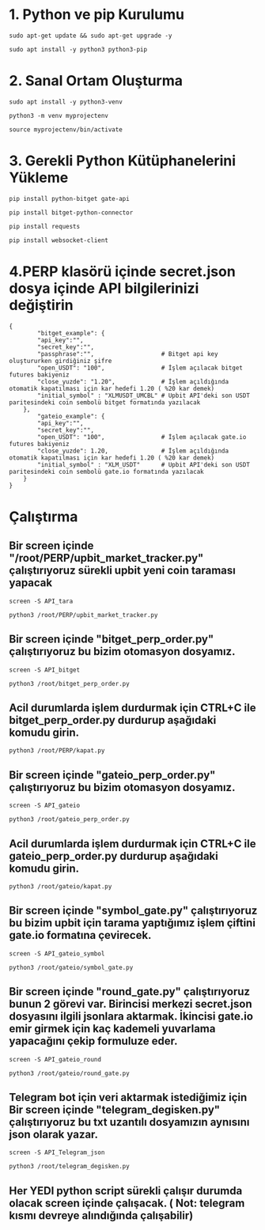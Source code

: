 # 1. Python ve pip Kurulumu
```
sudo apt-get update && sudo apt-get upgrade -y
```
```
sudo apt install -y python3 python3-pip
```

# 2. Sanal Ortam Oluşturma
```
sudo apt install -y python3-venv
```
```
python3 -m venv myprojectenv
```
```
source myprojectenv/bin/activate
```

# 3. Gerekli Python Kütüphanelerini Yükleme
```
pip install python-bitget gate-api
```
```
pip install bitget-python-connector
```
```
pip install requests
```
```
pip install websocket-client
```

# 4.PERP klasörü içinde secret.json dosya içinde API bilgilerinizi değiştirin
```
{
        "bitget_example": {
        "api_key":"",
        "secret_key":"",
        "passphrase":"",                   # Bitget api key oluştururken girdiğiniz şifre
        "open_USDT": "100",                # İşlem açılacak bitget futures bakiyeniz   
        "close_yuzde": "1.20",             # İşlem açıldığında otomatik kapatılması için kar hedefi 1.20 ( %20 kar demek)
        "initial_symbol" : "XLMUSDT_UMCBL" # Upbit API'deki son USDT paritesindeki coin sembolü bitget formatında yazılacak
    },
        "gateio_example": {
        "api_key":"",
        "secret_key":"",
        "open_USDT": "100",                # İşlem açılacak gate.io futures bakiyeniz 
        "close_yuzde": 1.20,               # İşlem açıldığında otomatik kapatılması için kar hedefi 1.20 ( %20 kar demek)
        "initial_symbol" : "XLM_USDT"      # Upbit API'deki son USDT paritesindeki coin sembolü gate.io formatında yazılacak
    }
}
```

# Çalıştırma

## Bir screen içinde "/root/PERP/upbit_market_tracker.py" çalıştırıyoruz sürekli upbit yeni coin taraması yapacak

```
screen -S API_tara
```
```
python3 /root/PERP/upbit_market_tracker.py
```
## Bir screen içinde "bitget_perp_order.py" çalıştırıyoruz bu bizim otomasyon dosyamız.

```
screen -S API_bitget
```
```
python3 /root/bitget_perp_order.py
```

##  Acil durumlarda işlem durdurmak için CTRL+C ile  bitget_perp_order.py durdurup aşağıdaki komudu girin.

```
python3 /root/PERP/kapat.py
```

## Bir screen içinde "gateio_perp_order.py" çalıştırıyoruz bu bizim otomasyon dosyamız.

```
screen -S API_gateio
```
```
python3 /root/gateio_perp_order.py
```

##  Acil durumlarda işlem durdurmak için CTRL+C ile  gateio_perp_order.py durdurup aşağıdaki komudu girin.

```
python3 /root/gateio/kapat.py
```


## Bir screen içinde "symbol_gate.py" çalıştırıyoruz bu bizim upbit için tarama yaptığımız işlem çiftini gate.io formatına çevirecek.

```
screen -S API_gateio_symbol
```
```
python3 /root/gateio/symbol_gate.py
```


## Bir screen içinde "round_gate.py" çalıştırıyoruz bunun 2 görevi var. Birincisi merkezi secret.json dosyasını ilgili jsonlara aktarmak. İkincisi gate.io emir girmek için kaç kademeli yuvarlama yapacağını çekip formuluze eder.
```
screen -S API_gateio_round
```
```
python3 /root/gateio/round_gate.py
```


## Telegram bot için veri aktarmak istediğimiz için Bir screen içinde "telegram_degisken.py" çalıştırıyoruz bu txt uzantılı dosyamızın aynısını json olarak yazar.

```
screen -S API_Telegram_json
```
```
python3 /root/telegram_degisken.py
```

## Her YEDI python script sürekli çalışır durumda olacak screen içinde çalışacak. ( Not: telegram kısmı devreye alındığında çalışabilir)
